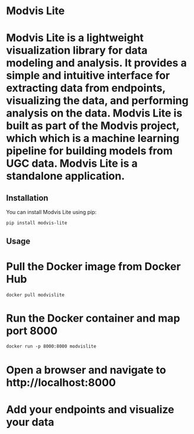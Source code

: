 # Modvis Lite
Modvis Lite is a lightweight visualization library for 
data modeling and analysis. It provides a simple and 
intuitive interface for extracting data from endpoints,
visualizing the data, and performing analysis on the data.
Modvis Lite is built as part of the Modvis project, which
which is a machine learning pipeline for building models from
UGC data. Modvis Lite is a standalone application.
=======================================================
## Installation
You can install Modvis Lite using pip:

    pip install modvis-lite

## Usage

# Pull the Docker image from Docker Hub
    docker pull modvislite

# Run the Docker container and map port 8000
    docker run -p 8000:8000 modvislite

# Open a browser and navigate to http://localhost:8000

# Add your endpoints and visualize your data